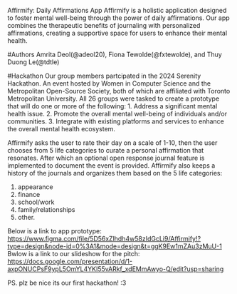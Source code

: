 Affirmify: Daily Affirmations App
Affirmify is a holistic application designed to foster mental well-being through the power of daily affirmations. Our app combines the therapeutic benefits of journaling with personalized affirmations, creating a supportive space for users to enhance their mental health.

#Authors
Amrita Deol(@adeol20), Fiona Tewolde(@fxtewolde), and Thuy Duong Le(@tdtle) 

#Hackathon
Our group members partcipated in the 2024 Serenity Hackathon. An event hosted by Women in Computer Science and the Metropolitan Open-Source Society, both of which are affiliated with Toronto Metropolitan University. 
All 26 groups were tasked to create a prototype that will do one or more of the following:
    1. Address a significant mental health issue.
    2. Promote the overall mental well-being of individuals and/or communities.
    3. Integrate with existing platforms and services to enhance the overall mental health ecosystem.
    

Affirmify asks the user to rate their day on a scale of 1-10, then the user chooses from 5 life categories to curate a personal affirmation that resonates. 
After which an optional open response journal feature is implemented to document the event is provided.
Affirmify also keeps a history of the journals and organizes them based on the 5 life categories: 
  1. appearance
  2. finance 
  3. school/work 
  4. family/relationships
  5. other. 


Below is a link to app prototype:
https://www.figma.com/file/5D56xZlhdh4w58zIdGcLi9/Affirmify!?type=design&node-id=0%3A1&mode=design&t=ggK9Ew1mZAu3zMuU-1 
Bwlow is a link to our slideshow for the pitch:
https://docs.google.com/presentation/d/1-axpONUCPsF9ypL5OmYL4YKI55vARkf_xdEMmAwyo-Q/edit?usp=sharing 

PS. plz be nice its our first hackathon! :3
